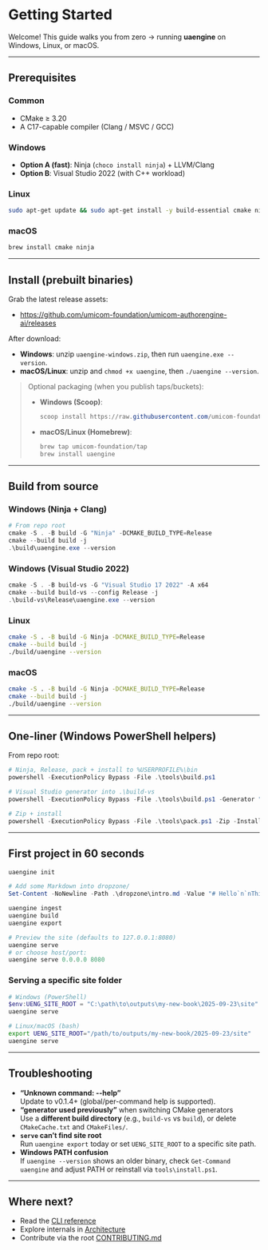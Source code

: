 # Getting Started

Welcome! This guide walks you from zero → running **uaengine** on Windows, Linux, or macOS.

---

## Prerequisites

### Common
- CMake ≥ 3.20
- A C17-capable compiler (Clang / MSVC / GCC)

### Windows
- **Option A (fast)**: Ninja (`choco install ninja`) + LLVM/Clang
- **Option B**: Visual Studio 2022 (with C++ workload)

### Linux
```bash
sudo apt-get update && sudo apt-get install -y build-essential cmake ninja-build
```

### macOS
```bash
brew install cmake ninja
```

---

## Install (prebuilt binaries)

Grab the latest release assets:
- https://github.com/umicom-foundation/umicom-authorengine-ai/releases

After download:
- **Windows**: unzip `uaengine-windows.zip`, then run `uaengine.exe --version`.
- **macOS/Linux**: unzip and `chmod +x uaengine`, then `./uaengine --version`.

> Optional packaging (when you publish taps/buckets):
> - **Windows (Scoop)**:
>   ```powershell
>   scoop install https://raw.githubusercontent.com/umicom-foundation/umicom-authorengine-ai/main/packaging/uaengine.json
>   ```
> - **macOS/Linux (Homebrew)**:
>   ```bash
>   brew tap umicom-foundation/tap
>   brew install uaengine
>   ```

---

## Build from source

### Windows (Ninja + Clang)
```powershell
# From repo root
cmake -S . -B build -G "Ninja" -DCMAKE_BUILD_TYPE=Release
cmake --build build -j
.\build\uaengine.exe --version
```

### Windows (Visual Studio 2022)
```powershell
cmake -S . -B build-vs -G "Visual Studio 17 2022" -A x64
cmake --build build-vs --config Release -j
.\build-vs\Release\uaengine.exe --version
```

### Linux
```bash
cmake -S . -B build -G Ninja -DCMAKE_BUILD_TYPE=Release
cmake --build build -j
./build/uaengine --version
```

### macOS
```bash
cmake -S . -B build -G Ninja -DCMAKE_BUILD_TYPE=Release
cmake --build build -j
./build/uaengine --version
```

---

## One-liner (Windows PowerShell helpers)

From repo root:

```powershell
# Ninja, Release, pack + install to %USERPROFILE%\bin
powershell -ExecutionPolicy Bypass -File .\tools\build.ps1

# Visual Studio generator into .\build-vs
powershell -ExecutionPolicy Bypass -File .\tools\build.ps1 -Generator "Visual Studio 17 2022" -BuildDir .\build-vs

# Zip + install
powershell -ExecutionPolicy Bypass -File .\tools\pack.ps1 -Zip -InstallToUserBin
```

---

## First project in 60 seconds

```powershell
uaengine init

# Add some Markdown into dropzone/
Set-Content -NoNewline -Path .\dropzone\intro.md -Value "# Hello`n`nThis is a test."

uaengine ingest
uaengine build
uaengine export

# Preview the site (defaults to 127.0.0.1:8080)
uaengine serve
# or choose host/port:
uaengine serve 0.0.0.0 8080
```

### Serving a specific site folder
```powershell
# Windows (PowerShell)
$env:UENG_SITE_ROOT = "C:\path\to\outputs\my-new-book\2025-09-23\site"
uaengine serve
```
```bash
# Linux/macOS (bash)
export UENG_SITE_ROOT="/path/to/outputs/my-new-book/2025-09-23/site"
uaengine serve
```

---

## Troubleshooting

- **“Unknown command: --help”**  
  Update to v0.1.4+ (global/per-command help is supported).  
- **“generator used previously”** when switching CMake generators  
  Use a **different build directory** (e.g., `build-vs` vs `build`), or delete `CMakeCache.txt` and `CMakeFiles/`.
- **`serve` can’t find site root**  
  Run `uaengine export` today or set `UENG_SITE_ROOT` to a specific site path.
- **Windows PATH confusion**  
  If `uaengine --version` shows an older binary, check `Get-Command uaengine` and adjust PATH or reinstall via `tools\install.ps1`.

---

## Where next?

- Read the [CLI reference](CLI.md)  
- Explore internals in [Architecture](Architecture.md)  
- Contribute via the root [CONTRIBUTING.md](../CONTRIBUTING.md)
